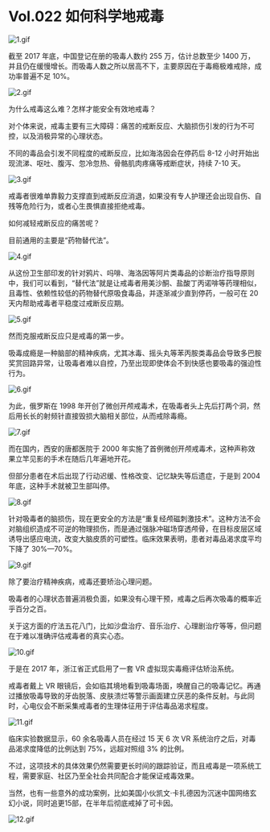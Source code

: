 # Vol.022 如何科学地戒毒

![1.gif](https://cdn.jsdelivr.net/gh/XxLittleCxX/paperclip-static-02/022/1.gif)

截至 2017 年底，中国登记在册的吸毒人数约 255 万，估计总数至少 1400 万，并且仍在缓慢增长。而吸毒人数之所以居高不下，主要原因在于毒瘾极难戒除，成功率普遍不足 10%。

![2.gif](https://cdn.jsdelivr.net/gh/XxLittleCxX/paperclip-static-02/022/2.gif)

为什么戒毒这么难？怎样才能安全有效地戒毒？

对个体来说，戒毒主要有三大障碍：痛苦的戒断反应、大脑损伤引发的行为不可控，以及消极异常的心理状态。

不同的毒品会引发不同程度的戒断反应，比如海洛因会在停药后 8-12 小时开始出现流涕、呕吐、腹泻、忽冷忽热、骨骼肌肉疼痛等戒断症状，持续 7-10 天。

![3.gif](https://cdn.jsdelivr.net/gh/XxLittleCxX/paperclip-static-02/022/3.gif)

戒毒者很难单靠毅力支撑直到戒断反应消退，如果没有专人护理还会出现自伤、自残等危险行为，或者心生畏惧直接拒绝戒毒。

如何减轻戒断反应的痛苦呢？

目前通用的主要是“药物替代法”。

![4.gif](https://cdn.jsdelivr.net/gh/XxLittleCxX/paperclip-static-02/022/4.gif)

从这份卫生部印发的针对鸦片、吗啡、海洛因等阿片类毒品的诊断治疗指导原则中，我们可以看到，“替代法”就是让戒毒者用美沙酮、盐酸丁丙诺啡等药理相似，且毒性、依赖性较低的药物替代原吸食毒品，并逐渐减少直到停药，一般可在 20 天内帮助戒毒者平稳度过戒断反应期。

![5.gif](https://cdn.jsdelivr.net/gh/XxLittleCxX/paperclip-static-02/022/5.gif)

然而克服戒断反应只是戒毒的第一步。

吸毒成瘾是一种脑部的精神疾病，尤其冰毒、摇头丸等苯丙胺类毒品会导致多巴胺奖赏回路异常，让吸毒者难以自控，乃至出现即使体会不到快感也要吸毒的强迫性行为。

![6.gif](https://cdn.jsdelivr.net/gh/XxLittleCxX/paperclip-static-02/022/6.gif)

为此，俄罗斯在 1998 年开创了微创开颅戒毒术，在吸毒者头上先后打两个洞，然后用长长的射频针直接毁损大脑相关部位，从而戒除毒瘾。

![7.gif](https://cdn.jsdelivr.net/gh/XxLittleCxX/paperclip-static-02/022/7.gif)

而在国内，西安的唐都医院于 2000 年实施了首例微创开颅戒毒术，这种声称效果立竿见影的手术在随后几年遍地开花。

但部分患者在术后出现了行动迟缓、性格改变、记忆缺失等后遗症，于是到 2004 年底，这种手术就被卫生部叫停。

![8.gif](https://cdn.jsdelivr.net/gh/XxLittleCxX/paperclip-static-02/022/8.gif)

针对吸毒者的脑损伤，现在更安全的方法是“重复经颅磁刺激技术”。这种方法不会对脑组织造成不可逆的物理损伤，而是通过强脉冲磁场穿透颅骨，在目标皮层区域诱导出感应电流，改变大脑皮质的可塑性。临床效果表明，患者对毒品渴求度平均下降了 30%—70%。

![9.gif](https://cdn.jsdelivr.net/gh/XxLittleCxX/paperclip-static-02/022/9.gif)

除了要治疗精神疾病，戒毒还要矫治心理问题。

吸毒者的心理状态普遍消极负面，如果没有心理干预，戒毒之后再次吸毒的概率近乎百分之百。

关于这方面的疗法五花八门，比如沙盘治疗、音乐治疗、心理剧治疗等等，但问题在于难以准确评估戒毒者的真实心态。

![10.gif](https://cdn.jsdelivr.net/gh/XxLittleCxX/paperclip-static-02/022/10.gif)

于是在 2017 年，浙江省正式启用了一套 VR 虚拟现实毒瘾评估矫治系统。

戒毒者戴上 VR 眼镜后，会如临其境地看到吸毒场面，唤醒自己的吸毒记忆。再通过播放吸毒导致的牙齿脱落、皮肤溃烂等警示画面建立厌恶的条件反射。与此同时，心电仪会不断采集戒毒者的生理体征用于评估毒品渴求程度。

![11.gif](https://cdn.jsdelivr.net/gh/XxLittleCxX/paperclip-static-02/022/11.gif)

临床实验数据显示，60 余名吸毒人员在经过 15 天 6 次 VR 系统治疗之后，对毒品渴求度降低的比例达到 75%，远超对照组 3% 的比例。

不过，这项技术的具体效果仍然需要更长时间的跟踪验证，而且戒毒是一项系统工程，需要家庭、社区乃至全社会共同配合才能保证戒毒效果。

当然，也有一些意外的成功案例，比如美国小伙凯文·卡扎德因为沉迷中国网络玄幻小说，同时追更15部，在半年后彻底戒掉了可卡因。

![12.gif](https://cdn.jsdelivr.net/gh/XxLittleCxX/paperclip-static-02/022/12.gif)